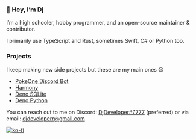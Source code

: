 ### 👋 Hey, I’m Dj

I’m a high schooler, hobby programmer, and an open-source maintainer & contributor.

I primarily use TypeScript and Rust, sometimes Swift, C# or Python too.

### Projects

I keep making new side projects but these are my main ones 😆

- [PokeOne Discord Bot](https://top.gg/bot/473020399060385792)
- [Harmony](https://github.com/harmonyland/harmony)
- [Deno SQLite](https://github.com/denodrivers/sqlite3)
- [Deno Python](https://github.com/denosaurs/deno_python)

You can reach out to me on Discord: [DjDeveloper#7777](https://djdev.deno.dev/discord) (preferred)
or via email: [djdeveloperr@gmail.com](mailto:djdeveloperr@gmail.com)

[![ko-fi](https://ko-fi.com/img/githubbutton_sm.svg)](https://ko-fi.com/S6S54DWQF)
